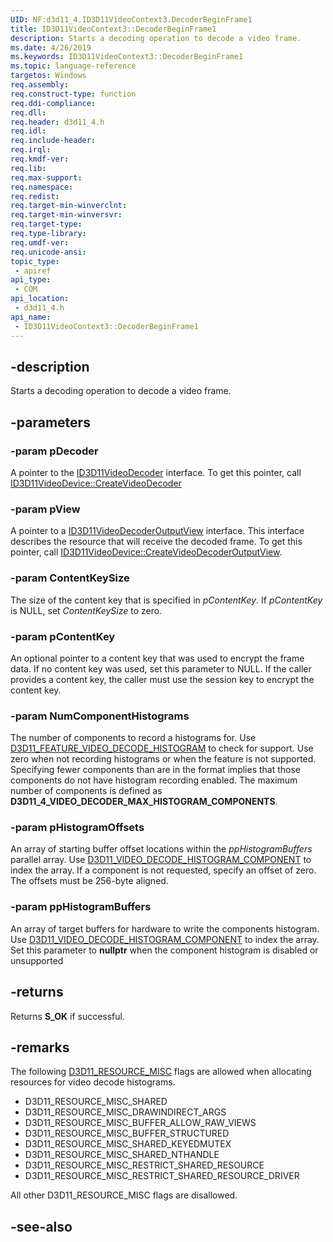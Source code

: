 ```yaml
---
UID: NF:d3d11_4.ID3D11VideoContext3.DecoderBeginFrame1
title: ID3D11VideoContext3::DecoderBeginFrame1
description: Starts a decoding operation to decode a video frame.
ms.date: 4/26/2019
ms.keywords: ID3D11VideoContext3::DecoderBeginFrame1
ms.topic: language-reference
targetos: Windows
req.assembly: 
req.construct-type: function
req.ddi-compliance: 
req.dll: 
req.header: d3d11_4.h
req.idl: 
req.include-header: 
req.irql: 
req.kmdf-ver: 
req.lib: 
req.max-support: 
req.namespace: 
req.redist: 
req.target-min-winverclnt: 
req.target-min-winversvr: 
req.target-type: 
req.type-library: 
req.umdf-ver: 
req.unicode-ansi: 
topic_type:
 - apiref
api_type:
 - COM
api_location:
 - d3d11_4.h
api_name:
 - ID3D11VideoContext3::DecoderBeginFrame1
---
```


## -description

Starts a decoding operation to decode a video frame.

## -parameters

### -param pDecoder

A pointer to the [ID3D11VideoDecoder](https://docs.microsoft.com/windows/win32/api/d3d11/nn-d3d11-id3d11videodecoder) interface. To get this pointer, call [ID3D11VideoDevice::CreateVideoDecoder](https://docs.microsoft.com/windows/win32/api/d3d11/nf-d3d11-id3d11videodevice-createvideodecoder)

### -param pView

A pointer to a [ID3D11VideoDecoderOutputView](https://docs.microsoft.com/windows/win32/api/d3d11/nn-d3d11-id3d11videodecoderoutputview) interface. This interface describes the resource that will receive the decoded frame. To get this pointer, call [ID3D11VideoDevice::CreateVideoDecoderOutputView](https://docs.microsoft.com/windows/win32/api/d3d11/nf-d3d11-id3d11videodevice-createvideodecoderoutputview
).

### -param ContentKeySize

The size of the content key that is specified in *pContentKey*. If *pContentKey* is NULL, set *ContentKeySize* to zero.

### -param pContentKey

An optional pointer to a content key that was used to encrypt the frame data. If no content key was used, set this parameter to NULL. If the caller provides a content key, the caller must use the session key to encrypt the content key.

### -param NumComponentHistograms

The number of components to record a histograms for.  Use [D3D11_FEATURE_VIDEO_DECODE_HISTOGRAM](ne-d3d11_4-d3d11_feature_video) to check for support.  Use zero when not recording histograms or when the feature is not supported.  Specifying fewer components than are in the format implies that those components do not have histogram recording enabled. The maximum number of components is defined as **D3D11_4_VIDEO_DECODER_MAX_HISTOGRAM_COMPONENTS**.

### -param pHistogramOffsets

An array of starting buffer offset locations within the *ppHistogramBuffers* parallel array.  Use [D3D11_VIDEO_DECODE_HISTOGRAM_COMPONENT](ne-d3d11_4-d3d11_video_decoder_histogram_component) to index the array.  If a component is not requested, specify an offset of zero.   The offsets must be 256-byte aligned.  

### -param ppHistogramBuffers

An array of target buffers for hardware to write the components histogram.  Use [D3D11_VIDEO_DECODE_HISTOGRAM_COMPONENT](ne-d3d11_4-d3d11_video_decoder_histogram_component) to index the array.  Set this parameter to **nullptr** when the component histogram is disabled or unsupported

## -returns

Returns **S\_OK** if successful.

## -remarks

The following [D3D11_RESOURCE_MISC](https://docs.microsoft.com/windows/win32/api/d3d11/ne-d3d11-d3d11_resource_misc_flag) flags are allowed when allocating resources for video decode histograms.

- D3D11_RESOURCE_MISC_SHARED
- D3D11_RESOURCE_MISC_DRAWINDIRECT_ARGS
- D3D11_RESOURCE_MISC_BUFFER_ALLOW_RAW_VIEWS
- D3D11_RESOURCE_MISC_BUFFER_STRUCTURED
- D3D11_RESOURCE_MISC_SHARED_KEYEDMUTEX
- D3D11_RESOURCE_MISC_SHARED_NTHANDLE
- D3D11_RESOURCE_MISC_RESTRICT_SHARED_RESOURCE
- D3D11_RESOURCE_MISC_RESTRICT_SHARED_RESOURCE_DRIVER

All other D3D11_RESOURCE_MISC flags are disallowed.

## -see-also

